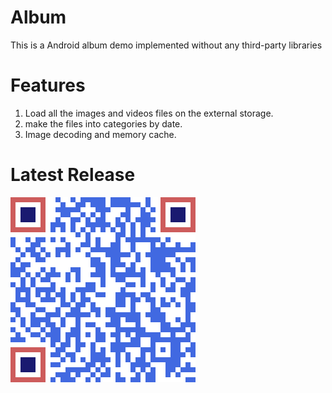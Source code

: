 # Album
This is a Android album demo implemented without any third-party libraries 

# Features
1. Load all the images and videos files on the external storage.
2. make the files into categories by date.
3. Image decoding and memory cache.

# Latest Release

![扫码下载](app/release/QRCode_app_release.png)

